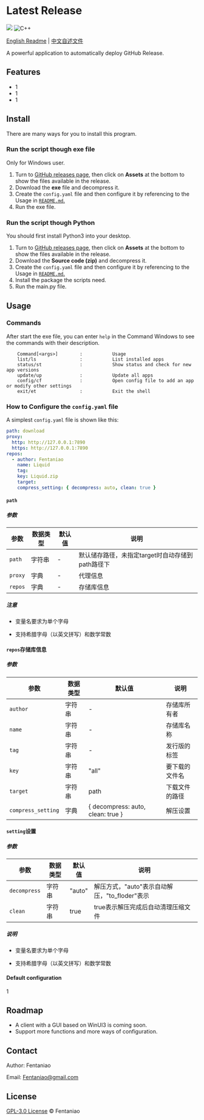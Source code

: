 # Latest Release

<p>
    <img src="https://img.shields.io/github/v/release/fentaniao/Latest--Release?&color=blue&logo=hack-the-box)" />
    <img alt="C++" src="https://img.shields.io/badge/-Python-9f62a5?style=flat&logo=python&logoColor=white" />
<!--    <img alt="C#" src="https://img.shields.io/badge/-C_Sharp-9f62a5?style=flat&logo=csharp&logoColor=white" />
    <img alt="WinUI_3" src="https://img.shields.io/badge/-WinUI_3-9f62a5?style=flat&logo=windows&logoColor=white" />-->
</p>

[English Readme](https://github.com/Fentaniao/Latest-Release/blob/main/README.md) | [中文自述文件](https://github.com/Fentaniao/Latest-Release/blob/main/README_zh.md)

A powerful application to automatically deploy GitHub Release.

## Features

- 1
- 1
- 1

## Install
There are many ways for you to install this program.

### Run the script though exe file

Only for Windows user.

1. Turn to [GitHub releases page](https://github.com/Fentaniao/Latest-Release/releases), then click on **Assets** at the bottom to show the files available in the release.
2. Download the **exe** file and decompress it.
3. Create the `config.yaml` file and then configure it by referencing to the Usage in [`README.md`.](https://github.com/Fentaniao/Latest-Release/blob/main/README.md)
4. Run the exe file.

### Run the script though Python

You should first install Python3 into your desktop.

1. Turn to [GitHub releases page](https://github.com/Fentaniao/Latest-Release/releases), then click on **Assets** at the bottom to show the files available in the release.
2. Download the **Source code (zip)** and decompress it.
3. Create the `config.yaml` file and then configure it by referencing to the Usage in [`README.md`.](https://github.com/Fentaniao/Latest-Release/blob/main/README.md)
4. Install the package the scripts need.
5. Run the main.py file.

## Usage

### Commands

After start the exe file, you can enter `help` in the Command Windows to see the commands with their description.

```
    Command[<args>]        :           Usage
    list/ls                :           List installed apps
    status/st              :           Show status and check for new app versions
    update/up              :           Update all apps
    config/cf              :           Open config file to add an app or modify other settings
    exit/et                :           Exit the shell
```

### How to Configure the `config.yaml` file

A simplest `config.yaml` file is shown like this:

```yaml
path: download
proxy:
  http: http://127.0.0.1:7890
  https: http://127.0.0.1:7890
repos:
  - author: Fentaniao
    name: Liquid
    tag: 
    key: Liquid.zip
    target: 
    compress_setting: { decompress: auto, clean: true }
```

#### `path`

##### 参数

| 参数   | 数据类型 | 默认值 | 说明                                             |
| ------ | -------- | ------ | ------------------------------------------------ |
| `path` | 字符串   | -      | 默认储存路径，未指定target时自动存储到path路径下 |
| `proxy` | 字典   | -      | 代理信息 |
| `repos` | 字典   | -      | 存储库信息 |

##### 注意

- 变量名要求为单个字母

- 支持希腊字母（以英文拼写）和数学常数


#### `repos`存储库信息

##### 参数

| 参数         | 数据类型 | 默认值 | 说明       |
| ------------ | -------- | ------ | ---------- |
| `author` | 字符串   | -      | 存储库所有者 |
| `name` | 字符串   | -      | 存储库名称 |
| `tag` | 字符串   | -                                   | 发行版的标签 |
| `key` | 字符串   | "all"      | 要下载的文件名 |
| `target` | 字符串   | path      | 下载文件的路径 |
| `compress_setting` | 字典   | { decompress: auto, clean: true }      | 解压设置 |

#### `setting`设置

##### 参数

| 参数         | 数据类型 | 默认值 | 说明       |
| ------------ | -------- | ------ | ---------- |
| `decompress` | 字符串   | "auto"      | 解压方式，"auto"表示自动解压，"to_floder"表示 |
| `clean` | 字符串   | true      | true表示解压完成后自动清理压缩文件 |

##### 说明

- 变量名要求为单个字母

- 支持希腊字母（以英文拼写）和数学常数


#### Default configuration

1

## Roadmap

- A client with a GUI based on WinUI3 is coming soon.
- Support more functions and more ways of configuration.

## Contact

Author: Fentaniao

Email: [Fentaniao@gmail.com](mailto:Fentaniao@gmail.com)

## License

[GPL-3.0 License](https://github.com/Fentaniao/Latest-Release/blob/main/LICENSE) © Fentaniao
